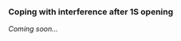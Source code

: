 ### <a name="Coping_with_interference_after_1S_opening"> Coping with interference after 1S opening

_Coming soon..._
